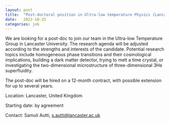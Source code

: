 ```yaml
---
layout: post
title:  "Post-doctoral position in Ultra-low temperature Physics (Lancaster) "
date:   2022-10-25
categories: job
---
```

We are looking for a post-doc to join our team in the Ultra-low Temperature Group in Lancaster University. The research agenda will be adjusted according to the strengths and interests of the candidate. Potential research topics include homogeneous phase transitions and their cosmological implications, building a dark matter detector, trying to melt a time crystal, or investigating the two-dimensional microstructure of three-dimensional 3He superfluidity. 

The post-doc will be hired on a 12-month contract, with possible extension for up to several years. 
 

Location: Lancaster, United Kingdom 

Starting date: by agreement 

Contact: Samuli Autti, s.autti@lancaster.ac.uk 
